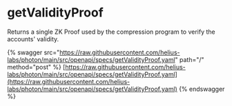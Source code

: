 # getValidityProof

Returns a single ZK Proof used by the compression program to verify the accounts' validity.

{% swagger src="https://raw.githubusercontent.com/helius-labs/photon/main/src/openapi/specs/getValidityProof.yaml" path="/" method="post" %}
[https://raw.githubusercontent.com/helius-labs/photon/main/src/openapi/specs/getValidityProof.yaml](https://raw.githubusercontent.com/helius-labs/photon/main/src/openapi/specs/getValidityProof.yaml)
{% endswagger %}


